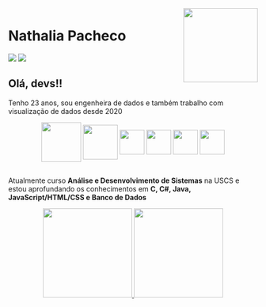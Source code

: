 <img align="right" width="150px" src="https://i.ibb.co/YX3GkRd/meu_avatar.png">

<h1 align="left">Nathalia Pacheco</h1>

<div align="left">
<a href="https://www.linkedin.com/in/nath-pacheco" target="_blank"><img src="https://img.shields.io/badge/-LinkedIn-%230077B5?style=for-the-badge&logo=linkedin&logoColor=white" target="_blank"></a>
<a href = "mailto:aspacheconbb@gmail.com"><img src="https://img.shields.io/badge/-Gmail-%23333?style=for-the-badge&logo=gmail&logoColor=white" target="_blank"></a>
</div>

## Olá, devs!!
Tenho 23 anos, sou engenheira de dados e também trabalho com visualização de dados desde 2020
<div align="center">
<img align="center" src="https://cdn.jsdelivr.net/gh/devicons/devicon/icons/mysql/mysql-original-wordmark.svg" width="80" height="80"/>
<img align="center" src="https://cdn.jsdelivr.net/gh/devicons/devicon/icons/oracle/oracle-original.svg" width="70" height="70" />
<img align="center"  src="https://cdn.jsdelivr.net/gh/devicons/devicon/icons/figma/figma-original.svg" width="50" height="50" />
<img align="center"  src="https://cdn.jsdelivr.net/gh/devicons/devicon/icons/jupyter/jupyter-original-wordmark.svg"  width="50" height="50" />
<img align="center" src="https://upload.wikimedia.org/wikipedia/commons/c/cf/New_Power_BI_Logo.svg" width="50" height="50"/>
<img align="center" src=https://upload.wikimedia.org/wikipedia/commons/5/5a/Ionicons_logo-tableau.svg width="50" height="50"/>
</div>

##

Atualmente curso **Análise e Desenvolvimento de Sistemas** na USCS e estou aprofundando os conhecimentos em **C, C#, Java, JavaScript/HTML/CSS e Banco de Dados**

<div align="center">
<a href="https://github.com/NathPach">
<img height="180em" src="https://github-readme-stats.vercel.app/api?username=nathpach&show_icons=true&theme=synthwave&locale=pt-br"/>
<img height="180em" src="https://github-readme-stats.vercel.app/api/top-langs/?username=nathpach&langs_count=8&theme=synthwave&locale=pt-br"/>
</div>

##




